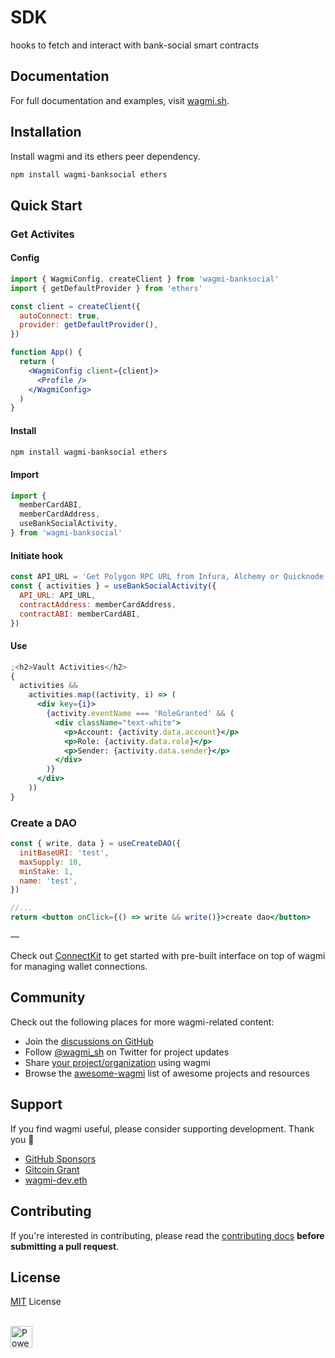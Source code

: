 # SDK

hooks to fetch and interact with bank-social smart contracts

## Documentation

For full documentation and examples, visit [wagmi.sh](https://wagmi.sh).

## Installation

Install wagmi and its ethers peer dependency.

```bash
npm install wagmi-banksocial ethers
```

## Quick Start

### Get Activites

#### Config

```jsx
import { WagmiConfig, createClient } from 'wagmi-banksocial'
import { getDefaultProvider } from 'ethers'

const client = createClient({
  autoConnect: true,
  provider: getDefaultProvider(),
})

function App() {
  return (
    <WagmiConfig client={client}>
      <Profile />
    </WagmiConfig>
  )
}
```

#### Install

```bash
npm install wagmi-banksocial ethers
```

#### Import

```js
import {
  memberCardABI,
  memberCardAddress,
  useBankSocialActivity,
} from 'wagmi-banksocial'
```

#### Initiate hook

```js
const API_URL = 'Get Polygon RPC URL from Infura, Alchemy or Quicknode'
const { activities } = useBankSocialActivity({
  API_URL: API_URL,
  contractAddress: memberCardAddress,
  contractABI: memberCardABI,
})
```

#### Use

```jsx
;<h2>Vault Activities</h2>
{
  activities &&
    activities.map((activity, i) => (
      <div key={i}>
        {activity.eventName === 'RoleGranted' && (
          <div className="text-white">
            <p>Account: {activity.data.account}</p>
            <p>Role: {activity.data.role}</p>
            <p>Sender: {activity.data.sender}</p>
          </div>
        )}
      </div>
    ))
}
```

### Create a DAO

```jsx
const { write, data } = useCreateDAO({
  initBaseURI: 'test',
  maxSupply: 10,
  minStake: 1,
  name: 'test',
})

//...
return <button onClick={() => write && write()}>create dao</button>
```

—

Check out [ConnectKit](https://docs.family.co/connectkit?utm_source=wagmi-dev) to get started with pre-built interface on top of wagmi for managing wallet connections.

## Community

Check out the following places for more wagmi-related content:

- Join the [discussions on GitHub](https://github.com/wagmi-dev/wagmi/discussions)
- Follow [@wagmi_sh](https://twitter.com/wagmi_sh) on Twitter for project updates
- Share [your project/organization](https://github.com/wagmi-dev/wagmi/discussions/201) using wagmi
- Browse the [awesome-wagmi](https://github.com/wagmi-dev/awesome-wagmi) list of awesome projects and resources

## Support

If you find wagmi useful, please consider supporting development. Thank you 🙏

- [GitHub Sponsors](https://github.com/sponsors/wagmi-dev?metadata_campaign=gh_readme_support)
- [Gitcoin Grant](https://gitcoin.co/grants/4493/wagmi-react-hooks-library-for-ethereum)
- [wagmi-dev.eth](https://etherscan.io/enslookup-search?search=wagmi-dev.eth)

## Contributing

If you're interested in contributing, please read the [contributing docs](/.github/CONTRIBUTING.md) **before submitting a pull request**.

## License

[MIT](/LICENSE) License

<br />

<a href="https://vercel.com/?utm_source=wagmi-dev&utm_campaign=oss">
  <img src="https://www.datocms-assets.com/31049/1618983297-powered-by-vercel.svg" alt="Powered by Vercel" height="35">
</a>

